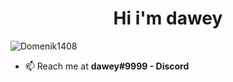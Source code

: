 <h1 align="center">Hi i'm dawey</h1>

<p align="left"> <img src="https://komarev.com/ghpvc/?username=Domenik1408&label=Profile%20views&color=0e75b6&style=flat" alt="Domenik1408" /> </p>

- 📫 Reach me at **dawey#9999 - Discord**

